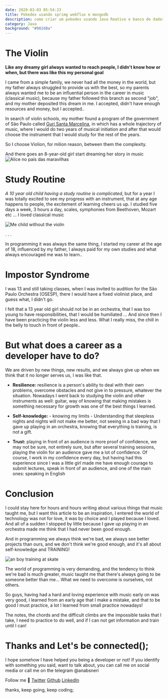 ```yaml
---
date: 2020-03-03 05:54:23
title: Pokedex usando sprimg webflux e mongodb
description: como criar um pokedes usando Java Reativo e banco de dados NoSQL.
category: Java
background: "#982d8a"
---
```


# The Violin

**Like any dreamy girl always wanted to reach people, I didn't know how or when, but there was like this my personal goal**

I came from a simple family, we never had all the money in the world, but my father always struggled to provide us with the best, so my parents always wanted me to be an influential person in the career in music (classical music), because my father followed this branch as second "job", and my mother deposited this dream in me. I accepted, didn't have enough resources and money, but I accepted..

In search of violin schools, my mother found a program of the government of São Paulo called [Guri Santa Marcelina](https://www.facebook.com/gurisantamarcelina/), in which has a whole trajectory of music, where I would do two years of musical initiation and after that would choose the instrument that I would study for the rest of the years.

So I choose Violion, for milion reason, between them the complexity.

And there goes an 8-year-old girl start dreaming her story in music
![Alice no país das maravilhas](https://media.giphy.com/media/dj7zP63Xms7sY/giphy.gif)

# Study Routine

_A 10 year old child having a study routine is complicated_, but for a year I was totally excited to see my progress with an instrument, that at any age happens to people, the excitement of learning cheers us up. I studied five days a week, 3 hours a day, scales, symphonies from Beethoven, Mozart etc ... I loved classical music

![Me child without the violin](https://dev-to-uploads.s3.amazonaws.com/i/tar8ov61hp6m00ccuquf.jpg)

. . .

In programming it was always the same thing, I started my career at the age of 18, influenced by my father, I always paid for my own studies and what always encouraged me was to learn..

# Impostor Syndrome

I was 13 and still taking classes, when I was invited to audition for the São Paulo Orchestra (OSESP), there I would have a fixed violinist place, and guess what, I didn't go.

I felt that a 13 year old girl should not be in an orchestra, that I was too young to have responsibilities, that I would be humiliated ... And since then I have been practicing the violin less and less.
What I really miss, the chill in the belly to touch in front of people..

# But what does a career as a developer have to do?

We are driven by new things, new results, and we always give up when we think that it no longer serves us, I was like that.

- **Resilience:** resilience is a person's ability to deal with their own problems, overcome obstacles and not give in to pressure, whatever the situation.
  Nowadays I went back to studying the violin and other instruments as well: guitar, way of knowing that making mistakes is something necessary for growth was one of the best things I learned.

* **Self-knowledge:** - knowing my limits - Understanding that sleepless nights and nights will not make me better, not seeing in a bad way that I gave up playing in an orchestra, knowing that everything is training, is not a gift.

* **Trust:** playing in front of an audience is more proof of confidence, we may not be sure, not entirely sure, but after several training sessions, playing the violin for an audience gave me a lot of confidence.
  Of course, I work in my confidence every day, but having had this experience since I was a little girl made me have enough courage to submit lectures, speak in front of an audience, and one of the main ones: speaking in English

# Conclusion

I could stay here for hours and hours writing about various things that music taught me, but I want this article to be an inspiration, I entered the world of technology was not for love, it was by choice and I played because I loved.
And all of a sudden I stopped by little because I gave up playing in an orchestra made me think that I had never been good enough.

And in programming we always think we're bad, we always see better projects than ours, and we don't think we're good enough, and it's all about self-knowledge and TRAINING!

![an boy training at skate](https://media.giphy.com/media/Y2c1ZjXVHRdSr1YojF/giphy.gif)

The world of programming is very demanding, and the tendency to think we're bad is much greater, music taught me that there's always going to be someone better than me... What we need to overcome is ourselves, not others.

So guys, having had a hard and loving experience with music early on was very good, I learned from an early age that I make a mistake, and that to be good I must practice, a lot I learned from small practice nowadays!

The notes, the chords and the difficult climbs are the impossible tasks that I take, I need to practice to do well, and if I can not get information and train until I can!

# Thanks and Let's be connected();

I hope somehow I have helped you being a developer or not!
If you identify with something you said, want to talk about, you can call me on social media or call me on the telegram @anabsneri

Follow me :dizzy:
[Twitter](https://twitter.com/anabneri)
[Github](https://github.com/anabneri)
[LinkedIn](https://www.linkedin.com/in/anabeatrizdev/)

thanks, keep going, keep coding;

